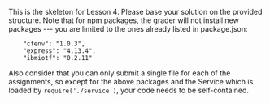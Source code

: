 This is the skeleton for Lesson 4. Please base your solution on the provided
structure. Note that for npm packages, the grader will not install new packages
--- you are limited to the ones already listed in package.json:

```
    "cfenv": "1.0.3",
    "express": "4.13.4",
    "ibmiotf": "0.2.11"
```

Also consider that you can only submit a single file for each of the
assignments, so except for the above packages and the Service which is loaded
by `require('./service')`, your code needs to be self-contained.

